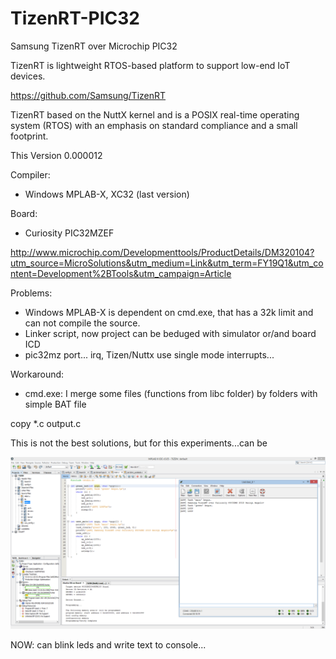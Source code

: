# TizenRT-PIC32
Samsung TizenRT over Microchip PIC32

TizenRT is lightweight RTOS-based platform to support low-end IoT devices.

https://github.com/Samsung/TizenRT

TizenRT based on the NuttX kernel and is a POSIX real-time operating system (RTOS) with an emphasis on standard compliance and a small footprint.


This Version 0.000012

Compiler: 
* Windows MPLAB-X, XC32 (last version)

Board: 
* Curiosity PIC32MZEF 

http://www.microchip.com/Developmenttools/ProductDetails/DM320104?utm_source=MicroSolutions&utm_medium=Link&utm_term=FY19Q1&utm_content=Development%2BTools&utm_campaign=Article

Problems:
* Windows MPLAB-X is dependent on cmd.exe, that has a 32k limit and can not compile the source.
* Linker script, now project can be beduged with simulator or/and board ICD
* pic32mz port... irq, Tizen/Nuttx use single mode interrupts...

Workaround: 
* cmd.exe: I merge some files (functions from libc folder) by folders with simple BAT file

copy *.c output.c

This is not the best solutions, but for this experiments...can be

![ScreenShot](https://raw.githubusercontent.com/Wiz-IO/TizenRT-PIC32/master/TizenRT_PIC32MZ.png)

NOW: can blink leds and write text to console...
